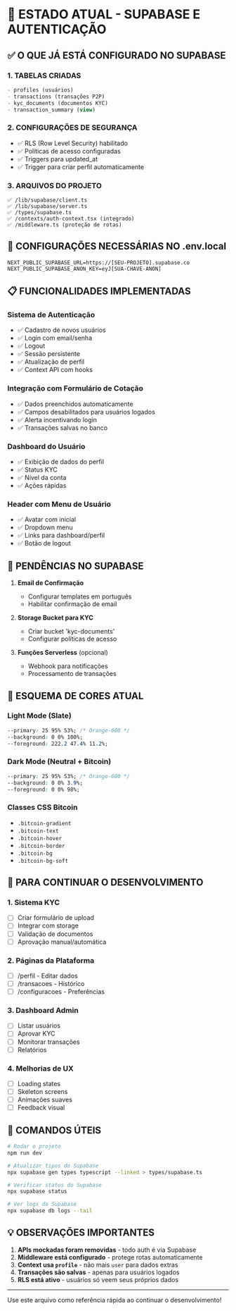 # 🔐 ESTADO ATUAL - SUPABASE E AUTENTICAÇÃO

## ✅ O QUE JÁ ESTÁ CONFIGURADO NO SUPABASE

### 1. TABELAS CRIADAS
```sql
- profiles (usuários)
- transactions (transações P2P)
- kyc_documents (documentos KYC)
- transaction_summary (view)
```

### 2. CONFIGURAÇÕES DE SEGURANÇA
- ✅ RLS (Row Level Security) habilitado
- ✅ Políticas de acesso configuradas
- ✅ Triggers para updated_at
- ✅ Trigger para criar perfil automaticamente

### 3. ARQUIVOS DO PROJETO
```
✅ /lib/supabase/client.ts
✅ /lib/supabase/server.ts
✅ /types/supabase.ts
✅ /contexts/auth-context.tsx (integrado)
✅ /middleware.ts (proteção de rotas)
```

## 🔧 CONFIGURAÇÕES NECESSÁRIAS NO .env.local

```env
NEXT_PUBLIC_SUPABASE_URL=https://[SEU-PROJETO].supabase.co
NEXT_PUBLIC_SUPABASE_ANON_KEY=eyJ[SUA-CHAVE-ANON]
```

## 📋 FUNCIONALIDADES IMPLEMENTADAS

### Sistema de Autenticação
- ✅ Cadastro de novos usuários
- ✅ Login com email/senha
- ✅ Logout
- ✅ Sessão persistente
- ✅ Atualização de perfil
- ✅ Context API com hooks

### Integração com Formulário de Cotação
- ✅ Dados preenchidos automaticamente
- ✅ Campos desabilitados para usuários logados
- ✅ Alerta incentivando login
- ✅ Transações salvas no banco

### Dashboard do Usuário
- ✅ Exibição de dados do perfil
- ✅ Status KYC
- ✅ Nível da conta
- ✅ Ações rápidas

### Header com Menu de Usuário
- ✅ Avatar com inicial
- ✅ Dropdown menu
- ✅ Links para dashboard/perfil
- ✅ Botão de logout

## 🚧 PENDÊNCIAS NO SUPABASE

1. **Email de Confirmação**
   - Configurar templates em português
   - Habilitar confirmação de email

2. **Storage Bucket para KYC**
   - Criar bucket 'kyc-documents'
   - Configurar políticas de acesso

3. **Funções Serverless** (opcional)
   - Webhook para notificações
   - Processamento de transações

## 🎨 ESQUEMA DE CORES ATUAL

### Light Mode (Slate)
```css
--primary: 25 95% 53%; /* Orange-600 */
--background: 0 0% 100%;
--foreground: 222.2 47.4% 11.2%;
```

### Dark Mode (Neutral + Bitcoin)
```css
--primary: 25 95% 53%; /* Orange-600 */
--background: 0 0% 3.9%;
--foreground: 0 0% 98%;
```

### Classes CSS Bitcoin
- `.bitcoin-gradient`
- `.bitcoin-text`
- `.bitcoin-hover`
- `.bitcoin-border`
- `.bitcoin-bg`
- `.bitcoin-bg-soft`

## 📝 PARA CONTINUAR O DESENVOLVIMENTO

### 1. Sistema KYC
- [ ] Criar formulário de upload
- [ ] Integrar com storage
- [ ] Validação de documentos
- [ ] Aprovação manual/automática

### 2. Páginas da Plataforma
- [ ] /perfil - Editar dados
- [ ] /transacoes - Histórico
- [ ] /configuracoes - Preferências

### 3. Dashboard Admin
- [ ] Listar usuários
- [ ] Aprovar KYC
- [ ] Monitorar transações
- [ ] Relatórios

### 4. Melhorias de UX
- [ ] Loading states
- [ ] Skeleton screens
- [ ] Animações suaves
- [ ] Feedback visual

## 🔗 COMANDOS ÚTEIS

```bash
# Rodar o projeto
npm run dev

# Atualizar tipos do Supabase
npx supabase gen types typescript --linked > types/supabase.ts

# Verificar status do Supabase
npx supabase status

# Ver logs do Supabase
npx supabase db logs --tail
```

## 💡 OBSERVAÇÕES IMPORTANTES

1. **APIs mockadas foram removidas** - todo auth é via Supabase
2. **Middleware está configurado** - protege rotas automaticamente
3. **Context usa `profile`** - não mais `user` para dados extras
4. **Transações são salvas** - apenas para usuários logados
5. **RLS está ativo** - usuários só veem seus próprios dados

---

Use este arquivo como referência rápida ao continuar o desenvolvimento!